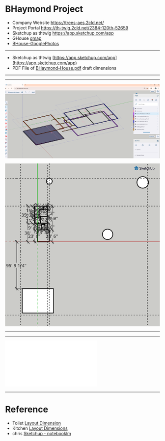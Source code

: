 # BHaymond Project
- Company Website https://trees-aes.2cld.net/
- Project Portal https://th-twig.2cld.net/2384-120th-52659
- Sketchup as thtwig https://app.sketchup.com/app
- GHouse [gmap](https://www.google.com/maps/place/Winfield,+IA+52659/@41.1333787,-91.4509073,46m/data=!3m1!1e3!4m6!3m5!1s0x87e6a4a40e491b21:0xc8a55d674581fc!8m2!3d41.123083!4d-91.4412683!16zL20vMHNfZHc?entry=ttu&g_ep=EgoyMDI0MTIwOS4wIKXMDSoASAFQAw%3D%3D)
- [BHouse-GooglePhotos](https://photos.app.goo.gl/NYSvFPn7CVhgcRq98)

---

- Sketchup as thtwig [https://app.sketchup.com/app](https://app.sketchup.com/app)
- PDF File of [BHaymond-House.pdf](./BHaymond-House.pdf) draft dimensions

---
---

![sketchup-20250713](./BHaymond-House-Sketchup-20250713.PNG)


![BHaymond-House png](./BHaymond-House-Property.png)


---
---

![BHaymond-House pdf](./BHaymond-House.pdf)

---

# Reference
- Toilet [Layout Dimension](https://www.linkedin.com/pulse/blue-touch-lifestyles)
- Kitchen [Layout Dimensions](https://www.edrawsoft.com/free-kitchenlayout-templates.html)
- chris [Sketchup - notebooklm](https://notebooklm.google.com/notebook/bcc90fd3-5f1c-4e5a-8fa7-e1f896e3f288?pli=1)

